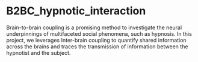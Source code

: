 # B2BC_hypnotic_interaction
Brain-to-brain coupling is a promising method to investigate the neural underpinnings of multifaceted social phenomena, such as hypnosis. In this project, we leverages Inter-brain coupling to quantify shared information across the brains and traces the transmission of information between the hypnotist and the subject.
